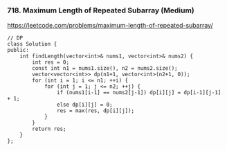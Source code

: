 ### 718. Maximum Length of Repeated Subarray (Medium)

https://leetcode.com/problems/maximum-length-of-repeated-subarray/

```
// DP
class Solution {
public:
    int findLength(vector<int>& nums1, vector<int>& nums2) {
        int res = 0;
        const int n1 = nums1.size(), n2 = nums2.size();
        vector<vector<int>> dp(n1+1, vector<int>(n2+1, 0));
        for (int i = 1; i <= n1; ++i) {
            for (int j = 1; j <= n2; ++j) {
                if (nums1[i-1] == nums2[j-1]) dp[i][j] = dp[i-1][j-1] + 1;
                else dp[i][j] = 0;
                res = max(res, dp[i][j]);
            }
        }
        return res;
    }
};
```

